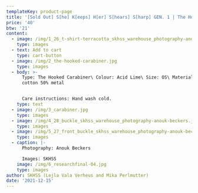 ```yaml
---
templateKey: product-page
title: '[Sold Out] S[he] K[eeps] H[er] S[hears] S[harp] GEN. 1 | The Hooked Carabiner'
price: '40'
btw: '21'
content:
  - image: /img/1_26_t-shirt-terracotta_skhss_warehouse_photography-anouk-beckers.jpg
    type: images
  - text: Add to cart
    type: cart-button
  - image: /img/2_the-hooked-carabiner.jpg
    type: images
  - body: >-
      Type: The Hooked Carabiner\ Colour: Acid Lime\ Size: OS\ Material: 50%
      cotton 50% metal


      Care instructions: Hand wash cold.
    type: text
  - image: /img/3_carabiner.jpg
    type: images
  - image: /img/4_28_buckle_skhss_warehouse_photography-anouk-beckers.jpg
    type: images
  - image: /img/5_27_front_buckle_skhss_warehouse_photography-anouk-beckers.jpg
    type: images
  - caption: |-
      Photography: Anouk Beckers

      Images: SKHSS
    image: /img/6_researchfinal-04.jpg
    type: images
author: SKHSS (Lejla Vala Verheus and Mika Perlmutter)
date: '2021-12-15'
---
```


